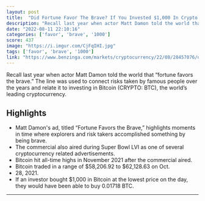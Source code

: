 ```yaml
---
layout: post
title:  "Did Fortune Favor The Brave? If You Invested $1,000 In Crypto When Matt Damon Said, You'd Have Half Now"
description: "Recall last year when actor Matt Damon told the world that “fortune favors the brave.” The line was used to connect risks taken by famous people over the years and relate it to investing in Bitcoin (CRYPTO: BTC), the world’s leading cryptocurrency."
date: "2022-08-11 22:10:16"
categories: ['favor', 'brave', '1000']
score: 437
image: "https://i.imgur.com/CjFqIHI.jpg"
tags: ['favor', 'brave', '1000']
link: "https://www.benzinga.com/markets/cryptocurrency/22/08/28457076/did-fortune-favor-the-brave-if-you-invested-1-000-in-bitcoin-when-matt-damon-told-you-to-h"
---
```


Recall last year when actor Matt Damon told the world that “fortune favors the brave.” The line was used to connect risks taken by famous people over the years and relate it to investing in Bitcoin (CRYPTO: BTC), the world’s leading cryptocurrency.

## Highlights

- Matt Damon's ad, titled “Fortune Favors the Brave,” highlights moments in time where explorers and risk takers accomplished something by being brave.
- The commercial also aired during Super Bowl LVI as one of several cryptocurrency related advertisements.
- Bitcoin hit all-time highs in November 2021 after the commercial aired.
- Bitcoin traded in a range of $58,206.92 to $62,128.63 on Oct.
- 28, 2021.
- If an investor bought $1,000 in Bitcoin at the lowest price on the day, they would have been able to buy 0.01718 BTC.

---
